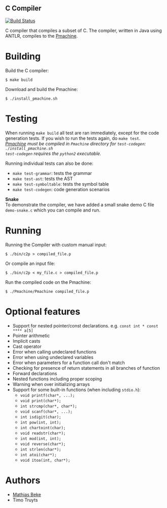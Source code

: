 C Compiler
----------

[![Build Status](https://magnum.travis-ci.com/DenBeke/Compiler.svg?token=55DZWEWREsf4wvhULGzt&branch=master)](https://magnum.travis-ci.com/DenBeke/Compiler)

C compiler that compiles a subset of C. The compiler, written in Java using ANTLR, compiles to the [Pmachine](http://ansymore.uantwerpen.be/sites/ansymo.ua.ac.be/files/uploads/courses/Compilers/pMachine/index.html).

Building
========

Build the C compiler:

    $ make build

Download and build the Pmachine:

    $ ./install_pmachine.sh


Testing
=======

When running `make build` all test are ran immediately, except for the code generation tests. If you wish to run the tests again, do `make test`.  
*[Pmachine](http://ansymore.uantwerpen.be/sites/ansymo.ua.ac.be/files/uploads/courses/Compilers/pMachine/index.html) must be compiled in `Pmachine` directory for `test-codegen`: `./install_pmachine.sh`*  
*`test-codegen` requires the `python2` executable.*  

Running individual tests can also be done:

* `make test-grammar`: tests the grammar
* `make test-ast`: tests the AST
* `make test-symboltable`: tests the symbol table
* `make test-codegen`: code generation scenarios


**Snake**  
To demonstrate the compiler, we have added a small snake demo C file `demo-snake.c` which you can compile and run.


Running
=======

Running the Compiler with custom manual input:

    $ ./bin/c2p > compiled_file.p


Or compile an input file:

    $ ./bin/c2p < my_file.c > compiled_file.p
    

Run the compiled code on the Pmachine:

    $ ./Pmachine/Pmachine compiled_file.p 


Optional features
=================

* Support for nested pointer/const declarations. e.g. `const int * const **** a[5]`
* Pointer arithmetic
* Implicit casts
* Cast operator
* Error when calling undeclared functions
* Error when using undeclared variables
* Error when parameters for a function call don't match
* Checking for presence of return statements in all branches of function
* Forward declarations
* Nested functions including proper scoping
* Warning when over initializing arrays
* Support for some built-in functions (when including `stdio.h`):
    * `void printf(char*, ...);`
    * `void print(char*);`
    * `int strcmp(char*, char*);`
    * `void scanf(char*, ...);`
    * `int isdigit(char);`
    * `int pow(int, int);`
    * `int chartoint(char);`
    * `void readstr(char*);`
    * `int mod(int, int);`
    * `void reverse(char*);`
    * `int strlen(char*);`
    * `int atoi(char*);`
    * `void itoa(int, char*);`

Authors
=======

* [Mathias Beke](http://denbeke.be)
* Timo Truyts
